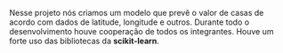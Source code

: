 Nesse projeto nós criamos um modelo que prevê o valor de casas de acordo com dados de latitude, longitude e outros. 
Durante todo o desenvolvimento houve cooperação de todos os integrantes.
Houve um forte uso das bibliotecas da **scikit-learn**.
